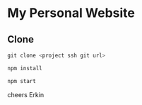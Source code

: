 # My Personal Website

## Clone

```js
git clone <project ssh git url>

npm install

npm start
```

cheers
Erkin
